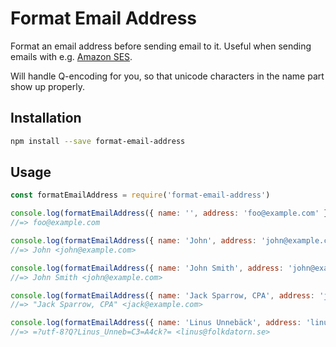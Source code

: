 # Format Email Address

Format an email address before sending email to it. Useful when sending emails with e.g. [Amazon SES](http://docs.aws.amazon.com/AWSJavaScriptSDK/latest/AWS/SES.html).

Will handle Q-encoding for you, so that unicode characters in the name part show up properly.

## Installation

```sh
npm install --save format-email-address
```

## Usage

```js
const formatEmailAddress = require('format-email-address')

console.log(formatEmailAddress({ name: '', address: 'foo@example.com' }))
//=> foo@example.com

console.log(formatEmailAddress({ name: 'John', address: 'john@example.com' }))
//=> John <john@example.com>

console.log(formatEmailAddress({ name: 'John Smith', address: 'john@example.com' }))
//=> John Smith <john@example.com>

console.log(formatEmailAddress({ name: 'Jack Sparrow, CPA', address: 'jack@example.com' }))
//=> "Jack Sparrow, CPA" <jack@example.com>

console.log(formatEmailAddress({ name: 'Linus Unnebäck', address: 'linus@folkdatorn.se' }))
//=> =?utf-8?Q?Linus_Unneb=C3=A4ck?= <linus@folkdatorn.se>
```
